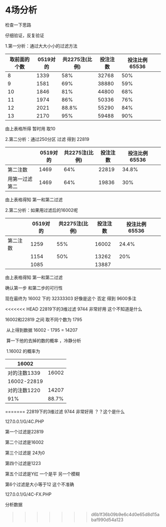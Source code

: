 # 4场分析

检查一下思路

仔细验证，反复验证

1.第一分析：通过大大小小的过滤方法

| 取前面的个数 | 0519对的 | 共2275注(比例) | 投注注数 | 投注比例 65536 |      |
| ------------ | -------- | -------------- | -------- | -------------- | ---- |
| 8            | 1339     | 58%            | 32768    | 50%            |      |
| 9            | 1581     | 69%            | 38880    | 59%            |      |
| 10           | 1846     | 81%            | 44800    | 68%            |      |
| 11           | 1974     | 86%            | 50336    | 76%            |      |
| 12           | 2021     | 88.8%          | 55290    | 84%            |      |
| 13           | 2170     | 95%            | 59488    | 90%            |      |

由上表格所得 暂时用 取10



2.第二分析：通过250分区 过滤 得到 22819 

|                | 0519对的 | 共2275注(比例) | 投注注数 | 投注比例 65536 |      |
| -------------- | -------- | -------------- | -------- | -------------- | ---- |
| 第二注数       | 1469     | 64%            | 22819    | 34.8%          |      |
| 用第一过滤第二 | 1469     | 64%            | 19836    | 30%            |      |

由上表格得知 第一和第二过滤



2.第二分析：如果用过滤后的16002呢

|          | 0519对的 | 共2275注(比例) | 投注注数 | 投注比例 65536 |      |
| -------- | -------- | -------------- | -------- | -------------- | ---- |
| 第二注数 | 1259     | 55%            | 16002    | 24.4%          |      |
|          | 1154     | 50%            | 13262    | 20%            |      |
|          | 1085     |                | 13887    |                |      |

由上表格得知 第一和第二过滤



确认第一步 和第二步的可行性 



现在最终为 16002 下的 32333303  好像是这个 否定 得到 9600多注





<<<<<<< HEAD
22819下的3维过滤 9744 非常好用 这个不知道是什么



16002和22819 之间 取不同个数为  1795

​	从上得到数据 16002 - 1795 = 14207

​	算一下他的去掉的数的概率 ，冷静分析	

​		1.16002 的概率为 

| 16002        |       |
| ------------ | ----- |
| 对的注数1339 | 16002 |
| 16002-22819  |       |
| 对的注数1220 | 14207 |
| 91%          | 88.7% |

=======
22819下的3维过滤 9744 非常好用  ？？这个是什么





127.0.0.1/G/4C.PHP

第一个过滤是22819

第二个过滤是16002

第三个过滤是 24为0

第四个过滤是1223

第五个过滤是Y红  一个是平 另一个模糊

第6个过滤是大小等于12  这个不准确



127.0.0.1/G/4C-FX.PHP

分析数据 
>>>>>>> d6b1f36b09b9e6c4d0e65d8d15abaf990d54a123





